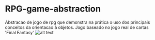 # RPG-game-abstraction
Abstracao de jogo de rpg que demonstra na prática o uso dos principais conceitos da orientacao à objetos.
Jogo baseado no jogo real de cartas 'Final Fantasy'
![alt text](https://tse2.mm.bing.net/th?id=OIP.U6leGmhDwLydDOQkYkUjIgHaEK&pid=Api)
